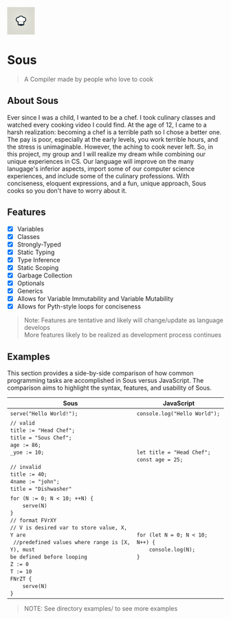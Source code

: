 <img src="./docs/sous-1024.png" height=64 width=64>

# Sous

> A Compiler made by people who love to cook

## About Sous

Ever since I was a child, I wanted to be a chef. I took culinary classes and watched every cooking video I could find. At the age of 12, I came to a harsh realization: becoming a chef is a terrible path so I chose a better one. The pay is poor, especially at the early levels, you work terrible hours, and the stress is unimaginable. However, the aching to cook never left. So, in this project, my group and I will realize my dream while combining our unique experiences in CS. Our language will improve on the many lanugage's inferior aspects, import some of our computer science experiences, and include some of the culinary professions. With conciseness, eloquent expressions, and a fun, unique approach, Sous cooks so you don't have to worry about it.

## Features

- [x] Variables
- [x] Classes
- [x] Strongly-Typed
- [x] Static Typing
- [x] Type Inference
- [x] Static Scoping
- [x] Garbage Collection
- [x] Optionals
- [x] Generics
- [x] Allows for Variable Immutability and Variable Mutability
- [x] Allows for Pyth-style loops for conciseness

> Note: Features are tentative and likely will change/update as language develops <br/>
> More features likely to be realized as development process continues

## Examples

This section provides a side-by-side comparison of how common programming tasks are accomplished in Sous versus JavaScript. The comparison aims to highlight the syntax, features, and usability of Sous.

| Sous                                                                                                                                                                                                                                                                               | JavaScript                                                       |
| ---------------------------------------------------------------------------------------------------------------------------------------------------------------------------------------------------------------------------------------------------------------------------------- | ---------------------------------------------------------------- |
| `serve("Hello World!");`                                                                                                                                                                                                                                                           | `console.log("Hello World");`                                    |
| `// valid`<br>`title := "Head Chef";`<br>`title = "Sous Chef";`<br>`age := 86;`<br>`_yoe := 10;`<br><br>`// invalid`<br>`title := 40;`<br>`4name := "john";`<br>`title = "Dishwasher"`                                                                                             | `let title = "Head Chef";`<br>`const age = 25;`                  |
| `for (N := 0; N < 10; ++N) {`<br>`    serve(N)`<br>`}`<br>`// format FVrXY`<br>`// V is desired var to store value, X, Y are `<br>` //predefined values where range is [X, Y), must`<br>`be defined before looping`<br>`Z := 0`<br>`T := 10`<br>`FNrZT {`<br>`    serve(N)`<br>`}` | `for (let N = 0; N < 10; N++) {`<br>`    console.log(N);`<br>`}` |

> NOTE: See directory examples/ to see more examples
